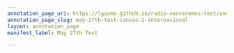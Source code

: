 ```yaml
---
annotation_page_uri: https://lgsump.github.io/radio-venceremos-test/annotations/may-27th-test-canvas-1-internacional.json
annotation_page_slug: may-27th-test-canvas-1-internacional
layout: annotation_page
manifest_label: May 27th Test

---
```

